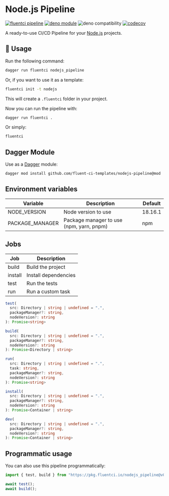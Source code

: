 # Node.js Pipeline

[![fluentci pipeline](https://img.shields.io/badge/dynamic/json?label=pkg.fluentci.io&labelColor=%23000&color=%23460cf1&url=https%3A%2F%2Fapi.fluentci.io%2Fv1%2Fpipeline%2Fnodejs_pipeline&query=%24.version)](https://pkg.fluentci.io/nodejs_pipeline)
[![deno module](https://shield.deno.dev/x/nodejs_pipeline)](https://deno.land/x/nodejs_pipeline)
![deno compatibility](https://shield.deno.dev/deno/^1.37)
[![codecov](https://img.shields.io/codecov/c/gh/fluent-ci-templates/nodejs-pipeline)](https://codecov.io/gh/fluent-ci-templates/nodejs-pipeline)

A ready-to-use CI/CD Pipeline for your [Node.js](https://nodejs.org/en) projects.

## 🚀 Usage

Run the following command:

```bash
dagger run fluentci nodejs_pipeline
```

Or, if you want to use it as a template:

```bash
fluentci init -t nodejs
```

This will create a `.fluentci` folder in your project.

Now you can run the pipeline with:

```bash
dagger run fluentci .
```

Or simply:

```bash
fluentci
```

## Dagger Module

Use as a [Dagger](https://dagger.io) module:

```bash
dagger mod install github.com/fluent-ci-templates/nodejs-pipeline@mod
```


## Environment variables

| Variable          | Description                                | Default    |
| ----------------- | ------------------------------------------ | ---------- |
| NODE_VERSION      | Node version to use                        |  18.16.1   |
| PACKAGE_MANAGER   | Package manager to use (npm, yarn, pnpm)   |  npm       |

## Jobs

| Job     | Description          |
| ------- | -------------------- |
| build   | Build the project    |
| install | Install dependencies |
| test    | Run the tests        |
| run     | Run a custom task    |

```typescript
test(
  src: Directory | string | undefined = ".",
  packageManager?: string,
  nodeVersion?: string
): Promise<string>

build(
  src: Directory | string | undefined = ".",
  packageManager?: string,
  nodeVersion?: string
): Promise<Directory | string>

run(
  src: Directory | string | undefined = ".",
  task: string,
  packageManager?: string,
  nodeVersion?: string
): Promise<string>

install(
  src: Directory | string | undefined = ".",
  packageManager?: string,
  nodeVersion?: string
): Promise<Container | string>

dev(
  src: Directory | string | undefined = ".",
  packageManager?: string,
  nodeVersion?: string
): Promise<Container | string>
```

## Programmatic usage

You can also use this pipeline programmatically:

```ts
import { test, build } from "https://pkg.fluentci.io/nodejs_pipeline@v0.6.3/mod.ts";

await test();
await build();
```
